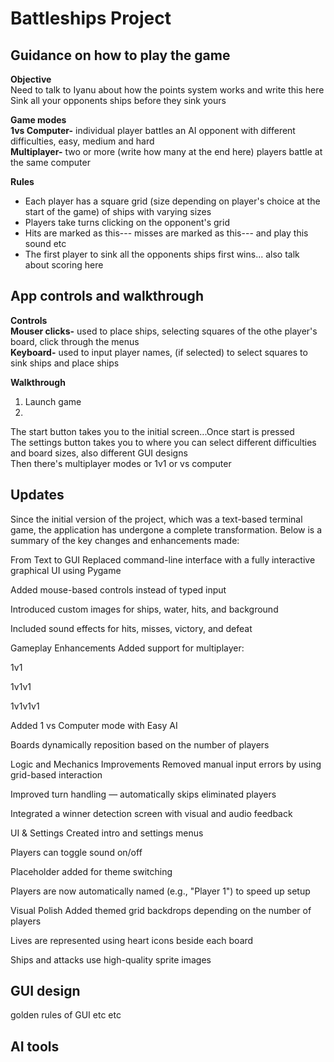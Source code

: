 # Battleships Project
## Guidance on how to play the game
**Objective**  
Need to talk to Iyanu about how the points system works and write this here  
Sink all your opponents ships before they sink yours  
  
**Game modes**  
**1vs Computer-** individual player battles an AI opponent with different difficulties, easy, medium and hard  
**Multiplayer-** two or more (write how many at the end here) players battle at the same computer  
  
**Rules**    
 - Each player has a square grid (size depending on player's choice at the start of the game) of ships with varying sizes
 - Players take turns clicking on the opponent's grid
 - Hits are marked as this--- misses are marked as this--- and play this sound etc
 - The first player to sink all the opponents ships first wins... also talk about scoring here
   
## App controls and walkthrough
**Controls**  
**Mouser clicks-** used to place ships, selecting squares of the othe player's board, click through the menus  
**Keyboard-** used to input player names, (if selected) to select squares to sink ships and place ships  
  
**Walkthrough**
1. Launch game
2. 

The start button takes you to the initial screen...Once start is pressed  
The settings button takes you to where you can select different difficulties and board sizes, also different GUI designs  
Then there's multiplayer modes or 1v1 or vs computer  

## Updates
Since the initial version of the project, which was a text-based terminal game, the application has undergone a complete transformation. Below is a summary of the key changes and enhancements made:

From Text to GUI
Replaced command-line interface with a fully interactive graphical UI using Pygame

Added mouse-based controls instead of typed input

Introduced custom images for ships, water, hits, and background

Included sound effects for hits, misses, victory, and defeat

Gameplay Enhancements
Added support for multiplayer:

1v1

1v1v1

1v1v1v1

Added 1 vs Computer mode with Easy AI

Boards dynamically reposition based on the number of players

Logic and Mechanics Improvements
Removed manual input errors by using grid-based interaction

Improved turn handling — automatically skips eliminated players

Integrated a winner detection screen with visual and audio feedback

UI & Settings
Created intro and settings menus

Players can toggle sound on/off

Placeholder added for theme switching

Players are now automatically named (e.g., "Player 1") to speed up setup

Visual Polish
Added themed grid backdrops depending on the number of players

Lives are represented using heart icons beside each board

Ships and attacks use high-quality sprite images

## GUI design
golden rules of GUI etc etc

## AI tools
